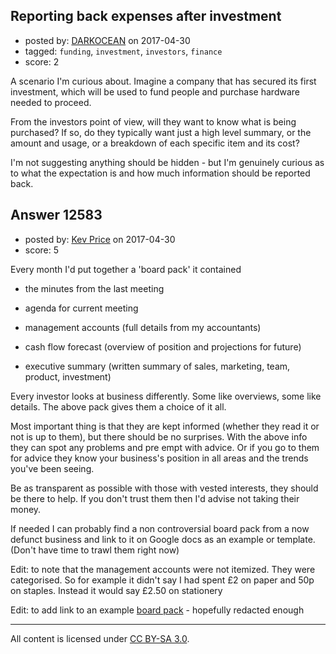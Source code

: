 ## Reporting back expenses after investment

- posted by: [DARKOCEAN](https://stackexchange.com/users/8236899/darkocean) on 2017-04-30
- tagged: `funding`, `investment`, `investors`, `finance`
- score: 2

A scenario I'm curious about. Imagine a company that has secured its first investment, which will be used to fund people and purchase hardware needed to proceed.

From the investors point of view, will they want to know what is being purchased? If so, do they typically want just a high level summary, or the amount and usage, or a breakdown of each specific item and its cost?

I'm not suggesting anything should be hidden - but I'm genuinely curious as to what the expectation is and how much information should be reported back.


## Answer 12583

- posted by: [Kev Price](https://stackexchange.com/users/1109274/kev-price) on 2017-04-30
- score: 5

<p>Every month I'd put together a 'board pack' it contained</p>

<ul>
<li><p>the minutes from the last meeting</p></li>
<li><p>agenda for current meeting</p></li>
<li><p>management accounts (full details from my accountants)</p></li>
<li><p>cash flow forecast (overview of position and projections for future)</p></li>
<li><p>executive summary (written summary of sales, marketing, team, product, investment)</p></li>
</ul>

<p>Every investor looks at business differently. Some like overviews, some like details. The above pack gives them a choice of it all.</p>

<p>Most important thing is that they are kept informed (whether they read it or not is up to them), but there should be no surprises. With the above info they can spot any problems and pre empt with advice. Or if you go to them for advice they know your business's position in all areas and the trends you've been seeing.</p>

<p>Be as transparent as possible with those with vested interests, they should be there to help. If you don't trust them then I'd advise not taking their money.</p>

<p>If needed I can probably find a non controversial board pack from a now defunct business and link to it on Google docs as an example or template. (Don't have time to trawl them right now)</p>

<p>Edit: to note that the management accounts were not itemized. They were categorised. So for example it didn't say I had spent £2 on paper and 50p on staples. Instead it would say £2.50 on stationery</p>

<p>Edit: to add link to an example <a href="https://drive.google.com/open?id=0B4nF9DsCQO9sSDJlSW1kdzBfR3c" rel="nofollow noreferrer">board pack</a> - hopefully redacted enough</p>




---

All content is licensed under [CC BY-SA 3.0](https://creativecommons.org/licenses/by-sa/3.0/).
